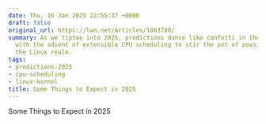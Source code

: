 ```yaml
---
date: Thu, 16 Jan 2025 22:55:37 +0000
draft: false
original_url: https://lwn.net/Articles/1003780/
summary: As we tiptoe into 2025, predictions dance like confetti in the wind—especially
  with the advent of extensible CPU scheduling to stir the pot of possibilities in
  the Linux realm.
tags:
- predictions-2025
- cpu-scheduling
- linux-kernel
title: Some Things to Expect in 2025
---
```


Some Things to Expect in 2025
